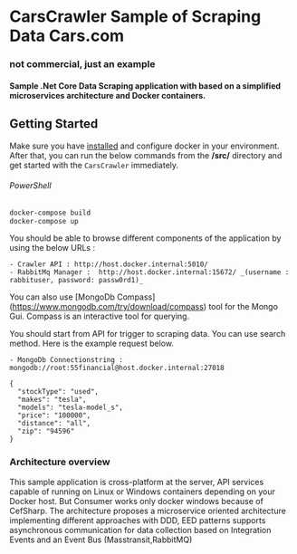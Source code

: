 # CarsCrawler Sample of Scraping Data Cars.com 
### not commercial, just an example

#### Sample .Net Core Data Scraping application with based on a simplified microservices architecture and Docker containers.

## Getting Started

Make sure you have [installed](https://docs.docker.com/docker-for-windows/install/) and configure docker in your environment. After that, you can run the below commands from the **/src/** directory and get started with the `CarsCrawler` immediately.

###### PowerShell
```powershell
docker-compose build
docker-compose up
```
You should be able to browse different components of the application by using the below URLs :

```
- Crawler API : http://host.docker.internal:5010/
- RabbitMq Manager :  http://host.docker.internal:15672/ _(username : rabbituser, password: passw0rd1)_
```

You can also use [MongoDb Compass] (https://www.mongodb.com/try/download/compass) tool for the Mongo Gui. Compass is an interactive tool for querying. 

You should start from API for trigger to scraping data. You can use search method. Here is the example request below.

```
- MongoDb Connectionstring : mongodb://root:55financial@host.docker.internal:27018
```

```
{
  "stockType": "used",
  "makes": "tesla",
  "models": "tesla-model_s",
  "price": "100000",
  "distance": "all",
  "zip": "94596"
}
```

### Architecture overview

This sample application is cross-platform at the server, API services capable of running on Linux or Windows containers depending on your Docker host. But Consumer works only docker windows because of CefSharp.
The architecture proposes a microservice oriented architecture  implementing different approaches with DDD, EED patterns supports asynchronous communication for data collection  based on Integration Events and an Event Bus (Masstransit,RabbitMQ)



